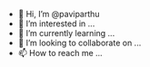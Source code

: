 - 👋 Hi, I’m @paviparthu
- 👀 I’m interested in ...
- 🌱 I’m currently learning ...
- 💞️ I’m looking to collaborate on ...
- 📫 How to reach me ...

<!---
paviparthu/paviparthu is a ✨ special ✨ repository because its `README.md` (this file) appears on your GitHub profile.
You can click the Preview link to take a look at your changes.
--->
